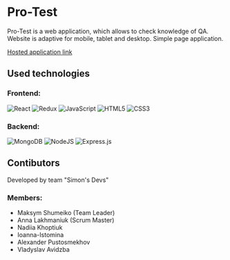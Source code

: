# Pro-Test

Pro-Test is a web application, which allows to check knowledge of QA. Website is
adaptive for mobile, tablet and desktop. Simple page application.

[Hosted application link](https://tourmaline-brigadeiros-469a85.netlify.app/)

## Used technologies

### Frontend:

![React](https://img.shields.io/badge/react-%2320232a.svg?style=for-the-badge&logo=react&logoColor=%2361DAFB)
![Redux](https://img.shields.io/badge/redux-%23593d88.svg?style=for-the-badge&logo=redux&logoColor=white)
![JavaScript](https://img.shields.io/badge/javascript-%23323330.svg?style=for-the-badge&logo=javascript&logoColor=%23F7DF1E)
![HTML5](https://img.shields.io/badge/html5-%23E34F26.svg?style=for-the-badge&logo=html5&logoColor=white)
![CSS3](https://img.shields.io/badge/css3-%231572B6.svg?style=for-the-badge&logo=css3&logoColor=white)

### Backend:

![MongoDB](https://img.shields.io/badge/MongoDB-%234ea94b.svg?style=for-the-badge&logo=mongodb&logoColor=white)
![NodeJS](https://img.shields.io/badge/node.js-6DA55F?style=for-the-badge&logo=node.js&logoColor=white)
![Express.js](https://img.shields.io/badge/express.js-%23404d59.svg?style=for-the-badge&logo=express&logoColor=%2361DAFB)

## Contibutors

Developed by team "Simon's Devs"

### Members:

- Maksym Shumeiko (Team Leader)
- Anna Lakhmaniuk (Scrum Master)
- Nadiia Khoptiuk
- Ioanna-Istomina
- Alexander Pustosmekhov
- Vladyslav Avidzba
